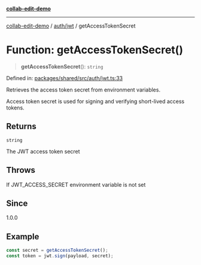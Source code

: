 [**collab-edit-demo**](../../../README.md)

***

[collab-edit-demo](../../../README.md) / [auth/jwt](../README.md) / getAccessTokenSecret

# Function: getAccessTokenSecret()

> **getAccessTokenSecret**(): `string`

Defined in: [packages/shared/src/auth/jwt.ts:33](https://github.com/austyle-io/pub-sub-demo/blob/00b2f1e9b947d5e964db5c3be9502513c4374263/packages/shared/src/auth/jwt.ts#L33)

Retrieves the access token secret from environment variables.

Access token secret is used for signing and verifying short-lived access tokens.

## Returns

`string`

The JWT access token secret

## Throws

If JWT_ACCESS_SECRET environment variable is not set

## Since

1.0.0

## Example

```typescript
const secret = getAccessTokenSecret();
const token = jwt.sign(payload, secret);
```
